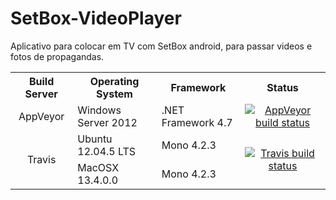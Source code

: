 # SetBox-VideoPlayer
Aplicativo para colocar em TV com SetBox android, para passar videos e fotos de propagandas.

<table>
  <tr>
    <th style="text-align:center">Build Server</th>
    <th>Operating System</th>
    <th>Framework</th>
    <th style="text-align:center">Status</th>
  </tr>
  <tr>
    <td style="text-align:center">AppVeyor</td>
    <td>Windows Server 2012</td>
    <td>.NET Framework 4.7</td>
    <td style="text-align:center">
	<a href="https://ci.appveyor.com/project/afonsoft/setbox-videoplayer/branch/master"><img src="https://ci.appveyor.com/api/projects/status/ah18newgxyhoy9f8?svg=true" alt="AppVeyor build status" /></a>
	</td>
  </tr>
  <tr>
    <td style="text-align:center" rowspan="2">Travis</td>
    <td>Ubuntu 12.04.5 LTS</td>
    <td>Mono 4.2.3</td>
    <td style="text-align:center" rowspan="2">
    <a href="https://travis-ci.org/afonsoft/SetBox-VideoPlayer"><img src="https://travis-ci.org/afonsoft/SetBox-VideoPlayer.svg?branch=master" alt="Travis build status" /></a></td>
  </tr>
  <tr>
    <td>MacOSX 13.4.0.0</td>
    <td>Mono 4.2.3</td>
  </tr>
</table>
